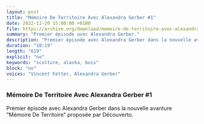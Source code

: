 ```yaml
---
layout: post
title: "Mémoire De Territoire Avec Alexandra Gerber #1"
date: 2022-11-20 15:00:00 +0100
file: https://archive.org/download/memoire-de-territoire-avec-alexandra-gerber-1/Me%CC%81moire%20de%20Territoire%20avec%20Alexandra%20Gerber%20%231.mp3
summary: "Premier épisode avec Alexandra Gerber."
description: "Premier épisode avec Alexandra Gerber dans la nouvelle avanture "Mémoire De Territoire" proposée par Découverto."
duration: "10:19" 
length: "619"
explicit: "no" 
keywords: "sculture, alaska, bois"
block: "no" 
voices: "Vincent Fetter, Alexandra Gerber"
---
```


### Mémoire De Territoire Avec Alexandra Gerber #1

Premier épisode avec Alexandra Gerber dans la nouvelle avanture "Mémoire De Territoire" proposée par Découverto.
